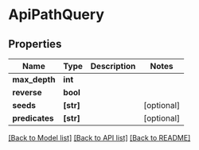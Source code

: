 # ApiPathQuery


## Properties
Name | Type | Description | Notes
------------ | ------------- | ------------- | -------------
**max_depth** | **int** |  | 
**reverse** | **bool** |  | 
**seeds** | **[str]** |  | [optional] 
**predicates** | **[str]** |  | [optional] 

[[Back to Model list]](../README.md#documentation-for-models) [[Back to API list]](../README.md#documentation-for-api-endpoints) [[Back to README]](../README.md)


